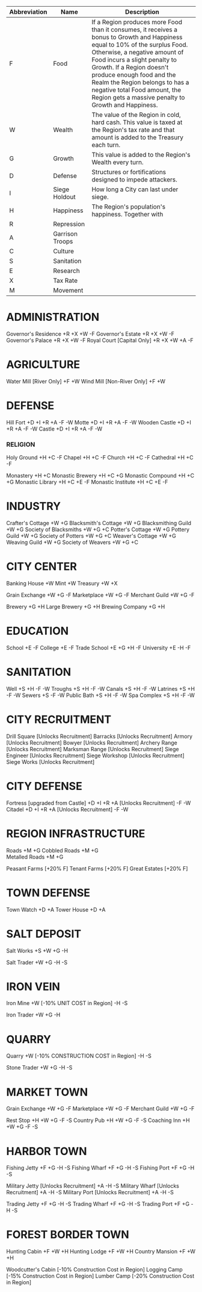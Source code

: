 Abbreviation | Name | Description
------------ | ------------ | -------------
F | Food | If a Region produces more Food than it consumes, it receives a bonus to Growth and Happiness equal to 10% of the surplus Food. Otherwise, a negative amount of Food incurs a slight penalty to Growth. If a Region doesn't produce enough food and the Realm the Region belongs to has a negative total Food amount, the Region gets a massive penalty to Growth and Happiness.
W | Wealth | The value of the Region in cold, hard cash. This value is taxed at the Region's tax rate and that amount is added to the Treasury each turn.
G | Growth | This value is added to the Region's Wealth every turn.
D | Defense | Structures or fortifications designed to impede attackers.
I | Siege Holdout | How long a City can last under siege.
H | Happiness | The Region's population's happiness. Together with 
R | Repression | 
A | Garrison Troops | 
C | Culture | 
S | Sanitation | 
E | Research | 
X | Tax Rate | 
M | Movement | 

# ADMINISTRATION

Governor's Residence
+R +X +W
-F
  Governor's Estate
  +R +X +W
  -F
    Governor's Palace
    +R +X +W
    -F
	  Royal Court [Capital Only]
	  +R +X +W +A
	  -F

# AGRICULTURE

Water Mill [River Only]
+F +W
Wind Mill [Non-River Only]
+F +W

# DEFENSE

Hill Fort
+D +I +R +A
-F -W
  Motte
  +D +I +R +A
  -F -W
    Wooden Castle
	+D +I +R +A
	-F -W
	  Castle
	  +D +I +R +A
	  -F -W

### RELIGION

Holy Ground
+H +C
-F
  Chapel
  +H +C
  -F
    Church
	+H +C
	-F
      Cathedral
	  +H +C
	  -F

Monastery
+H +C
  Monastic Brewery
  +H +C +G
    Monastic Compound
	+H +C +G
  Monastic Library
  +H +C +E
  -F
    Monastic Institute
	+H +C +E
	-F

# INDUSTRY

Crafter's Cottage
+W +G
  Blacksmith's Cottage
  +W +G
    Blacksmithing Guild
	+W +G
	  Society of Blacksmiths
	  +W +G +C
  Potter's Cottage
  +W +G
    Pottery Guild
	+W +G
	  Society of Potters
	  +W +G +C
  Weaver's Cottage
  +W +G
    Weaving Guild
	+W +G
	  Society of Weavers
	  +W +G +C

# CITY CENTER

Banking House
+W
  Mint
  +W
    Treasury
	+W +X

Grain Exchange
+W +G
-F
  Marketplace
  +W +G
  -F
    Merchant Guild
	+W +G
    -F
	
Brewery
+G +H
  Large Brewery
  +G +H
    Brewing Company
	+G +H

# EDUCATION

School
+E
-F
  College
  +E
  -F
    Trade School
	+E +G +H
	-F
    University
	+E
	-H -F

# SANITATION
Well
+S +H
-F -W
  Troughs
  +S +H
  -F -W
    Canals
	+S +H
    -F -W
  Latrines
  +S +H
  -F -W
    Sewers
	+S
    -F -W
  Public Bath
  +S +H
  -F -W
    Spa Complex
	+S +H
    -F -W
	
# CITY RECRUITMENT

Drill Square
[Unlocks Recruitment]
  Barracks
  [Unlocks Recruitment]
    Armory
	[Unlocks Recruitment]
Bowyer
[Unlocks Recruitment]
  Archery Range
  [Unlocks Recruitment]
    Marksman Range
	[Unlocks Recruitment]
Siege Engineer
[Unlocks Recruitment]
  Siege Workshop
  [Unlocks Recruitment]
    Siege Works
	[Unlocks Recruitment]

# CITY DEFENSE

Fortress [upgraded from Castle]
+D +I +R +A [Unlocks Recruitment]
-F -W
  Citadel
  +D +I +R +A [Unlocks Recruitment]
  -F -W

# REGION INFRASTRUCTURE

Roads
+M +G
  Cobbled Roads
  +M +G  
    Metalled Roads
	+M +G

Peasant Farms
[+20% F]
  Tenant Farms
  [+20% F]
    Great Estates
	[+20% F]

# TOWN DEFENSE

Town Watch
+D +A
  Tower House
  +D +A

# SALT DEPOSIT

Salt Works
+S +W +G
-H

Salt Trader
+W +G
-H -S

# IRON VEIN

Iron Mine
+W [-10% UNIT COST in Region]
-H -S

Iron Trader
+W +G
-H

# QUARRY

Quarry
+W [-10% CONSTRUCTION COST in Region]
-H -S

Stone Trader
+W +G
-H -S

# MARKET TOWN

Grain Exchange
+W +G
-F
  Marketplace
  +W +G
  -F
    Merchant Guild
	+W +G
	-F

Rest Stop
+H +W +G
-F -S
  Country Pub
  +H +W +G
  -F -S
    Coaching Inn
	+H +W +G
    -F -S

# HARBOR TOWN

Fishing Jetty
+F +G
-H -S
  Fishing Wharf
  +F +G
  -H -S
    Fishing Port
	+F +G
	-H -S

Military Jetty
[Unlocks Recruitment] +A
-H -S
  Military Wharf
  [Unlocks Recruitment] +A
  -H -S
    Military Port
	[Unlocks Recruitment] +A
	-H -S


Trading Jetty
+F +G
-H -S
  Trading Wharf
  +F +G
  -H -S
    Trading Port
	+F +G
	-H -S


# FOREST BORDER TOWN

Hunting Cabin
+F +W +H
  Hunting Lodge
  +F +W +H
    Country Mansion
	+F +W +H

Woodcutter's Cabin
[-10% Construction Cost in Region]
  Logging Camp
  [-15% Construction Cost in Region]
    Lumber Camp
	[-20% Construction Cost in Region]

